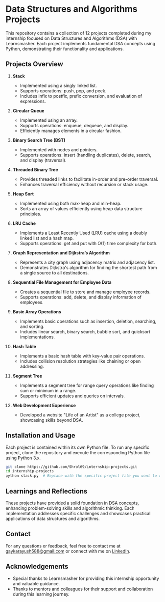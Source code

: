 # Data Structures and Algorithms Projects

This repository contains a collection of 12 projects completed during my internship focused on Data Structures and Algorithms (DSA) with Learnsmasher. Each project implements fundamental DSA concepts using Python, demonstrating their functionality and applications.

## Projects Overview

1. **Stack**
   - Implemented using a singly linked list.
   - Supports operations: push, pop, and peek.
   - Includes infix to postfix, prefix conversion, and evaluation of expressions.

2. **Circular Queue**
   - Implemented using an array.
   - Supports operations: enqueue, dequeue, and display.
   - Efficiently manages elements in a circular fashion.

3. **Binary Search Tree (BST)**
   - Implemented with nodes and pointers.
   - Supports operations: insert (handling duplicates), delete, search, and display (traversal).

4. **Threaded Binary Tree**
   - Provides threaded links to facilitate in-order and pre-order traversal.
   - Enhances traversal efficiency without recursion or stack usage.

5. **Heap Sort**
   - Implemented using both max-heap and min-heap.
   - Sorts an array of values efficiently using heap data structure principles.

6. **LRU Cache**
   - Implements a Least Recently Used (LRU) cache using a doubly linked list and a hash map.
   - Supports operations: get and put with O(1) time complexity for both.

7. **Graph Representation and Dijkstra’s Algorithm**
   - Represents a city graph using adjacency matrix and adjacency list.
   - Demonstrates Dijkstra's algorithm for finding the shortest path from a single source to all destinations.

8. **Sequential File Management for Employee Data**
   - Creates a sequential file to store and manage employee records.
   - Supports operations: add, delete, and display information of employees.

9. **Basic Array Operations**
   - Implements basic operations such as insertion, deletion, searching, and sorting.
   - Includes linear search, binary search, bubble sort, and quicksort implementations.

10. **Hash Table**
    - Implements a basic hash table with key-value pair operations.
    - Includes collision resolution strategies like chaining or open addressing.

11. **Segment Tree**
    - Implements a segment tree for range query operations like finding sum or minimum in a range.
    - Supports efficient updates and queries on intervals.

12. **Web Development Experience**
    - Developed a website "Life of an Artist" as a college project, showcasing skills beyond DSA.

## Installation and Usage

Each project is contained within its own Python file. To run any specific project, clone the repository and execute the corresponding Python file using Python 3.x.

```bash
git clone https://github.com/Shrol69/internship-projects.git
cd internship-projects
python stack.py  # Replace with the specific project file you want to run
```

## Learnings and Reflections

These projects have provided a solid foundation in DSA concepts, enhancing problem-solving skills and algorithmic thinking. Each implementation addresses specific challenges and showcases practical applications of data structures and algorithms.

## Contact

For any questions or feedback, feel free to contact me at gaykarayush588@gmail.com or connect with me on [LinkedIn](www.linkedin.com/in/ayush-gaykar-coder6122).

## Acknowledgements

- Special thanks to Learnsmasher for providing this internship opportunity and valuable guidance.
- Thanks to mentors and colleagues for their support and collaboration during this learning journey.
